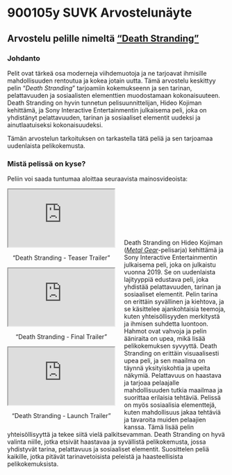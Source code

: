 # 900105y SUVK Arvostelunäyte

## Arvostelu pelille nimeltä [&ldquo;Death Stranding&rdquo;][01]

[01]:https://en.wikipedia.org/wiki/Death_Stranding

### Johdanto

Pelit ovat tärkeä osa moderneja viihdemuotoja ja ne tarjoavat ihmisille
mahdollisuuden rentoutua ja kokea jotain uutta. Tämä arvostelu keskittyy pelin
&ldquo;<i>Death Stranding</i>&rdquo; tarjoamiin kokemukseenn ja sen tarinan,
pelattavuuden ja sosiaalisten elementtien muodostamaan kokonaisuuteen. Death
Stranding on hyvin tunnetun pelisuunnittelijan, Hideo Kojiman kehittämä, ja
Sony Interactive Entertainmentin julkaisema peli, joka on yhdistänyt
pelattavuuden, tarinan ja sosiaaliset elementit uudeksi ja ainutlaatuiseksi
kokonaisuudeksi.

Tämän arvostelun tarkoituksen on tarkastella tätä peliä ja sen tarjoamaa
uudenlaista pelikokemusta.

### Mistä pelissä on kyse?

Peliin voi saada tuntumaa aloittaa seuraavista  mainosvideoista:

<div align = "center">
    <div style = "float:left; margin-right: 20px;">
        <iframe width = "245" height = "133"
            src = "https://www.youtube.com/embed/H2Hy96sOnq8">
        </iframe>
        <p>&ldquo;Death Stranding - Teaser Trailer&rdquo;</p>
    </div>
    <div style = "float:left; margin-right: 20px;">
        <iframe width = "245" height = "133"
            src = "https://www.youtube.com/embed/QlLEmu8c-Vk">
        </iframe>
        <p>&ldquo;Death Stranding - Final Trailer&rdquo;</p>
    </div>
    <div style = "float:left; margin-right: 20px;">
        <iframe width = "245" height = "133"
            src = "https://www.youtube.com/embed/tCI396HyhbQ">
        </iframe>
        <p>&ldquo;Death Stranding - Launch Trailer&rdquo;</p>
    </div>
</div>

<br><br><br><br><br><br>

Death Stranding on Hideo Kojiman ([<i>Metal Gear</i>][02]-pelisarja) kehittämä
ja Sony Interactive Entertainmentin julkaisema peli, joka on julkaistu vuonna
2019. Se on uudenlaista lajityyppiä edustava peli, joka yhdistää pelattavuuden,
tarinan ja sosiaaliset elementit.  Pelin tarina on erittäin syvällinen ja
kiehtova, ja se käsittelee ajankohtaisia teemoja, kuten yhteisöllisyyden
merkitystä ja ihmisen suhdetta luontoon. Hahmot ovat vahvoja ja pelin ääniraita
on upea, mikä lisää pelikokemuksen syvyyttä.  Death Stranding on erittäin
visuaalisesti upea peli, ja sen maailma on täynnä yksityiskohtia ja upeita
näkymiä. Pelattavuus on haastava ja tarjoaa pelaajalle mahdollisuuden tutkia
maailmaa ja suorittaa erilaisia tehtäviä. Pelissä on myös sosiaalisia
elementtejä, kuten mahdollisuus jakaa tehtäviä ja tavaroita muiden pelaajien
kanssa. Tämä lisää pelin yhteisöllisyyttä ja tekee siitä vielä palkitsevamman.
Death Stranding on hyvä valinta niille, jotka etsivät haastavaa ja syvällistä
pelikokemusta, jossa yhdistyvät tarina, pelattavuus ja sosiaaliset elementit.
Suosittelen peliä kaikille, jotka pitävät tarinavetoisista peleistä ja
haasteellisista pelikokemuksista.

[02]:https://en.wikipedia.org/wiki/Metal_Gear

